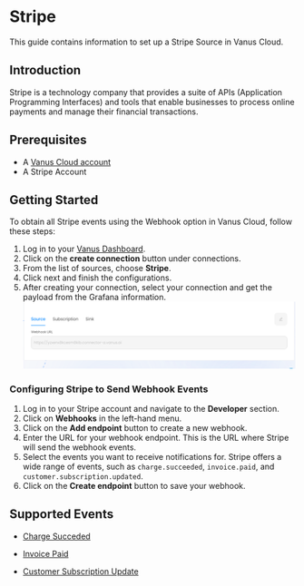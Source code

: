 # Stripe

This guide contains information to set up a Stripe Source in Vanus Cloud.

## Introduction

Stripe is a technology company that provides a suite of APIs (Application Programming Interfaces) and tools that enable businesses to process online payments and manage their financial transactions.

## Prerequisites

- A [Vanus Cloud account](https://cloud.vanus.ai)
- A Stripe Account

## Getting Started

To obtain all Stripe events using the Webhook option in Vanus Cloud, follow these steps:

1. Log in to your [Vanus Dashboard](https://cloud.vanus.ai/dashboard).
2. Click on the **create connection** button under connections.
3. From the list of sources, choose **Stripe**.
4. Click next and finish the configurations.
5. After creating your connection, select your connection and get the payload from the Grafana information.
   ![](content/user-guides/connector-guides/source/stripe/images/stripe.png)

### Configuring Stripe to Send Webhook Events

1. Log in to your Stripe account and navigate to the **Developer** section.
2. Click on **Webhooks** in the left-hand menu.
3. Click on the **Add endpoint** button to create a new webhook.
4. Enter the URL for your webhook endpoint. This is the URL where Stripe will send the webhook events.
5. Select the events you want to receive notifications for. Stripe offers a wide range of events, such as `charge.succeeded`, `invoice.paid`, and `customer.subscription.updated`.
6. Click on the **Create endpoint** button to save your webhook.

## Supported Events

- [Charge Succeded](content/user-guides/connector-guides/source/stripe/events.md#charge-succeded)

- [Invoice Paid](content/user-guides/connector-guides/source/stripe/events.md#invoice-paid)

- [Customer Subscription Update](content/user-guides/connector-guides/source/stripe/events.md#customer-subscription-updated)
